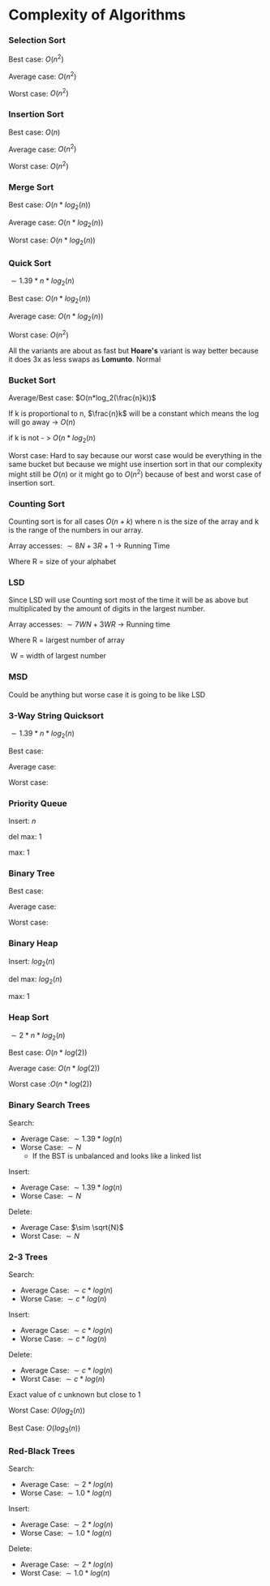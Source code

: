 # Complexity of Algorithms

### Selection Sort

Best case: $O(n^2)$

Average case: $O(n^2)$

Worst case: $O(n^2)$



### Insertion Sort

Best case: $O(n)$

Average case: $O(n^2)$

Worst case: $O(n^2)$



### Merge Sort

Best case: $O(n*log_2(n))$

Average case: $O(n*log_2(n))$

Worst case: $O(n*log_2(n))$





### Quick Sort

$\sim 1.39*n*log_2(n)$

Best case: $O(n*log_2(n))$

Average case: $O(n*log_2(n))$

Worst case: $O(n^2)$

All the variants are about as fast but **Hoare's** variant is way better because it does 3x as less swaps as **Lomunto**. Normal 



### Bucket Sort

Average/Best case: $O(n*log_2(\frac{n}k))$

If k is proportional to n, $\frac{n}k$ will be a constant which means the log will go away -> $O(n)$

if k is not - > $O(n*log_2(n)$

Worst case: Hard to say because our worst case would be everything in the same bucket but because we might use insertion sort in that our complexity might still be $O(n)$ or it might go to $O(n^2)$ because of best and worst case of insertion sort.



### Counting Sort

Counting sort is for all cases $O(n+k)$ where n is the size of the array and k is the range of the numbers in our array.

Array accesses: $\sim8N + 3R+1$ -> Running Time

Where R = size of your alphabet

### LSD

Since LSD will use Counting sort most of the time it will be as above but multiplicated by the amount of digits in the largest number.



Array accesses: $\sim7WN + 3WR$ -> Running time

Where R = largest number of array

​			W = width of largest number



### MSD

Could be anything but worse case it is going to be like LSD

### 

### 3-Way String Quicksort

$\sim1.39*n*log_2(n)$

Best case:

Average case:

Worst case:



### Priority Queue

Insert: $n$

del max: $1$

max: $1$

### Binary Tree

Best case:

Average case:

Worst case:



### Binary Heap

Insert: $log_2(n)$

del max: $log_2(n)$

max: $1$



### Heap Sort

$\sim2*n*log_2(n)$

Best case: $O(n*log(2))$

Average case: $O(n*log(2))$

Worst case :$O(n*log(2))$



### Binary Search Trees

Search:

- Average Case: $\sim 1.39*log(n)$
- Worse Case: $\sim N$
  - If the BST is unbalanced and looks like a linked list

Insert:

- Average Case: $\sim 1.39*log(n)$ 
- Worse Case:  $\sim N$

Delete:

- Average Case: $\sim \sqrt{N}$
- Worst Case: $\sim N$ 

### 2-3 Trees

Search:

- Average Case: $\sim c*log(n)$
- Worse Case: $\sim c*log(n)$

Insert:

- Average Case: $\sim c*log(n)$
- Worse Case:  $\sim c*log(n)$

Delete:

- Average Case: $\sim c*log(n)$
- Worst Case: $\sim c*log(n)$

Exact value of c unknown but close to 1

Worst Case: $O(log_2(n))$

Best Case: $O(log_3(n))$

### Red-Black Trees

Search:

- Average Case: $\sim 2*log(n)$
- Worse Case: $\sim 1.0*log(n)$

Insert:

- Average Case: $\sim 2*log(n)$
- Worse Case:  $\sim 1.0*log(n)$

Delete:

- Average Case: $\sim 2*log(n)$
- Worst Case: $\sim 1.0*log(n)$



